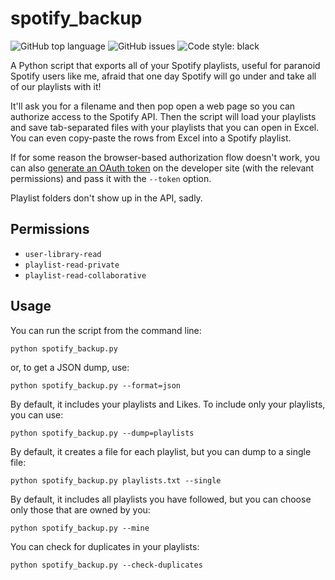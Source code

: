 # spotify_backup

![GitHub top language](https://img.shields.io/github/languages/top/skarfie123/spotify_backup)
![GitHub issues](https://img.shields.io/github/issues/skarfie123/spotify_backup)
![Code style: black](https://img.shields.io/badge/code%20style-black-000000.svg)

A Python script that exports all of your Spotify playlists, useful for paranoid Spotify users like me, afraid that one day Spotify will go under and take all of our playlists with it!

It'll ask you for a filename and then pop open a web page so you can authorize access to the Spotify API. Then the script will load your playlists and save tab-separated files with your playlists that you can open in Excel. You can even copy-paste the rows from Excel into a Spotify playlist.

If for some reason the browser-based authorization flow doesn't work, you can also [generate an OAuth token](https://developer.spotify.com/web-api/console/get-playlists/) on the developer site (with the relevant permissions) and pass it with the `--token` option.

Playlist folders don't show up in the API, sadly.

## Permissions

- `user-library-read`
- `playlist-read-private`
- `playlist-read-collaborative`

## Usage

You can run the script from the command line:

`python spotify_backup.py`

or, to get a JSON dump, use:

`python spotify_backup.py --format=json`

By default, it includes your playlists and Likes. To include only your playlists, you can use:

`python spotify_backup.py --dump=playlists`

By default, it creates a file for each playlist, but you can dump to a single file:

`python spotify_backup.py playlists.txt --single`

By default, it includes all playlists you have followed, but you can choose only those that are owned by you:

`python spotify_backup.py --mine`

You can check for duplicates in your playlists:

`python spotify_backup.py --check-duplicates`

